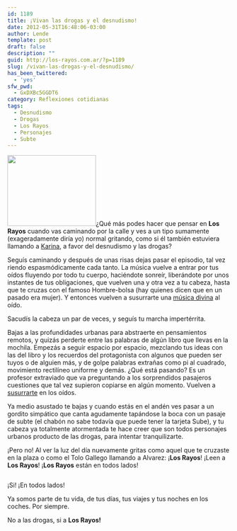 ```yaml
---
id: 1189
title: ¡Vivan las drogas y el desnudismo!
date: 2012-05-31T16:48:06-03:00
author: Lende
template: post
draft: false
description: ""
guid: http://los-rayos.com.ar/?p=1189
slug: /vivan-las-drogas-y-el-desnudismo/
has_been_twittered:
  - 'yes'
sfw_pwd:
  - GxDXBc5GGDT6
category: Reflexiones cotidianas
tags:
  - Desnudismo
  - Drogas
  - Los Rayos
  - Personajes
  - Subte
---
```

<img class="alignleft" src="https://profile.ak.fbcdn.net/hprofile-ak-snc4/50353_188029805875_674190_n.jpg" alt="" width="200" height="160" />¿Qué más podes hacer que pensar en **Los Rayos** cuando vas caminando por la calle y ves a un tipo sumamente (exageradamente diría yo) normal gritando, como si él también estuviera llamando a <a href="http://www.youtube.com/watch?v=28bbrOgpNDQ" target="_blank">Karina</a>, a favor del desnudismo y las drogas?

Seguís caminando y después de unas risas dejas pasar el episodio, tal vez riendo espasmódicamente cada tanto. La música vuelve a entrar por tus oídos fluyendo por todo tu cuerpo, haciéndote sonreír, liberándote por unos instantes de tus obligaciones, que vuelven una y otra vez a tu cabeza, hasta que te cruzas con el famoso Hombre-bolsa (hay quienes dicen que en un pasado era mujer). Y entonces vuelven a susurrarte una <a href="http://los-rayos.com/los-rayos-se-retiran-de-la-web/" target="_blank">música divina</a> al oído.

Sacudís la cabeza un par de veces, y seguís tu marcha impertérrita.

Bajas a las profundidades urbanas para abstraerte en pensamientos remotos, y quizás perderte entre las palabras de algún libro que llevas en la mochila. Empezás a seguir espacio por espacio, mezclando tus ideas con las del libro y los recuerdos del protagonista con algunos que pueden ser tuyos o de alguien más, y de golpe palabras extrañas como pi al cuadrado, movimiento rectilíneo uniforme y demás. ¿Qué está pasando? Es un profesor extraviado que va preguntando a los sorprendidos pasajeros cuestiones que tal vez supieron copiarse en algún momento. Vuelven a <a href="http://los-rayos.com/bueno-esta-bien/" target="_blank">susurrarte</a> en los oídos.

Ya medio asustado te bajas y cuando estás en el andén ves pasar a un gordito simpático que canta agudamente tapándose la boca con un pasaje de subte (el chabón no sabe todavía que puede tener la tarjeta Sube), y tu cabeza ya totalmente atormentada te hace creer que son todos personajes urbanos producto de las drogas, para intentar tranquilizarte.

¡Pero no! Al ver la luz del día nuevamente gritas como aquel que te cruzaste en la plaza o como el Tolo Gallego llamando a Alvarez: ¡**Los Rayos**! ¡Leen a **Los Rayos**! ¡**Los Rayos** están en todos lados!

[<img class="alignright size-full wp-image-1203" title="elly" src="https://los-rayos.com/wp-content/uploads/2012/05/elly.bmp" alt="" />](http://los-rayos.com/wp-content/uploads/2012/05/elly.bmp)

¡Si! ¡En todos lados!

Ya somos parte de tu vida, de tus días, tus viajes y tus noches en los coches. Por siempre.

No a las drogas, si a **Los Rayos!**